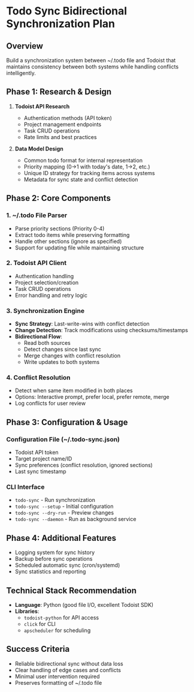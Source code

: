 # Todo Sync Bidirectional Synchronization Plan

## Overview
Build a synchronization system between ~/.todo file and Todoist that maintains consistency between both systems while handling conflicts intelligently.

## Phase 1: Research & Design
1. **Todoist API Research**
   - Authentication methods (API token)
   - Project management endpoints
   - Task CRUD operations
   - Rate limits and best practices

2. **Data Model Design**
   - Common todo format for internal representation
   - Priority mapping (0→1 with today's date, 1→2, etc.)
   - Unique ID strategy for tracking items across systems
   - Metadata for sync state and conflict detection

## Phase 2: Core Components

### 1. ~/.todo File Parser
- Parse priority sections (Priority 0-4)
- Extract todo items while preserving formatting
- Handle other sections (ignore as specified)
- Support for updating file while maintaining structure

### 2. Todoist API Client
- Authentication handling
- Project selection/creation
- Task CRUD operations
- Error handling and retry logic

### 3. Synchronization Engine
- **Sync Strategy**: Last-write-wins with conflict detection
- **Change Detection**: Track modifications using checksums/timestamps
- **Bidirectional Flow**:
  - Read both sources
  - Detect changes since last sync
  - Merge changes with conflict resolution
  - Write updates to both systems
  
### 4. Conflict Resolution
- Detect when same item modified in both places
- Options: Interactive prompt, prefer local, prefer remote, merge
- Log conflicts for user review

## Phase 3: Configuration & Usage

### Configuration File (~/.todo-sync.json)
- Todoist API token
- Target project name/ID
- Sync preferences (conflict resolution, ignored sections)
- Last sync timestamp

### CLI Interface
- `todo-sync` - Run synchronization
- `todo-sync --setup` - Initial configuration
- `todo-sync --dry-run` - Preview changes
- `todo-sync --daemon` - Run as background service

## Phase 4: Additional Features
- Logging system for sync history
- Backup before sync operations
- Scheduled automatic sync (cron/systemd)
- Sync statistics and reporting

## Technical Stack Recommendation
- **Language**: Python (good file I/O, excellent Todoist SDK)
- **Libraries**: 
  - `todoist-python` for API access
  - `click` for CLI
  - `apscheduler` for scheduling
  
## Success Criteria
- Reliable bidirectional sync without data loss
- Clear handling of edge cases and conflicts
- Minimal user intervention required
- Preserves formatting of ~/.todo file